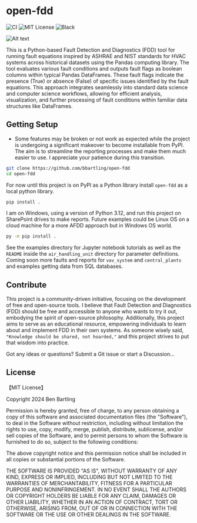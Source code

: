 # open-fdd

![CI](https://github.com/bbartling/open-fdd/actions/workflows/ci.yml/badge.svg?branch=master)
![MIT License](https://img.shields.io/badge/license-MIT-green.svg)
![Black](https://img.shields.io/badge/code%20style-black-000000.svg)


![Alt text](open_fdd/air_handling_unit/images/plot_for_repo.png)

This is a Python-based Fault Detection and Diagnostics (FDD) tool for running fault equations inspired by ASHRAE and NIST standards for HVAC systems across historical datasets using the Pandas computing library. The tool evaluates various fault conditions and outputs fault flags as boolean columns within typical Pandas DataFrames. These fault flags indicate the presence (True) or absence (False) of specific issues identified by the fault equations. This approach integrates seamlessly into standard data science and computer science workflows, allowing for efficient analysis, visualization, and further processing of fault conditions within familiar data structures like DataFrames.


## Getting Setup
* Some features may be broken or not work as expected while the project is undergoing a significant makeover to become installable from PyPI. The aim is to streamline the reporting processes and make them much easier to use. I appreciate your patience during this transition.

```bash
git clone https://github.com/bbartling/open-fdd
cd open-fdd
```
For now until this project is on PyPI as a Python library install `open-fdd` as a local python library.

```bash
pip install .
```
I am on Windows, using a version of Python 3.12, and run this project on SharePoint drives to make reports. Future examples could be Linux OS on a cloud machine for a more AFDD approach but in Windows OS world.

```bash
py -m pip install .
```

See the examples directory for Jupyter notebook tutorials as well as the `README` inside the `air_handling_unit` directory for parameter definitions. Coming soon more faults and reports for `vav_system` and `central_plants` and examples getting data from SQL databases.

## Contribute
This project is a community-driven initiative, focusing on the development of free and open-source tools. I believe that Fault Detection and Diagnostics (FDD) should be free and accessible to anyone who wants to try it out, embodying the spirit of open-source philosophy. Additionally, this project aims to serve as an educational resource, empowering individuals to learn about and implement FDD in their own systems. As someone wisely said, `"Knowledge should be shared, not hoarded,"` and this project strives to put that wisdom into practice.

Got any ideas or questions? Submit a Git issue or start a Discussion...

## License

【MIT License】

Copyright 2024 Ben Bartling

Permission is hereby granted, free of charge, to any person obtaining a copy of this software and associated documentation files (the "Software"), to deal in the Software without restriction, including without limitation the rights to use, copy, modify, merge, publish, distribute, sublicense, and/or sell copies of the Software, and to permit persons to whom the Software is furnished to do so, subject to the following conditions:

The above copyright notice and this permission notice shall be included in all copies or substantial portions of the Software.

THE SOFTWARE IS PROVIDED "AS IS", WITHOUT WARRANTY OF ANY KIND, EXPRESS OR IMPLIED, INCLUDING BUT NOT LIMITED TO THE WARRANTIES OF MERCHANTABILITY, FITNESS FOR A PARTICULAR PURPOSE AND NONINFRINGEMENT. IN NO EVENT SHALL THE AUTHORS OR COPYRIGHT HOLDERS BE LIABLE FOR ANY CLAIM, DAMAGES OR OTHER LIABILITY, WHETHER IN AN ACTION OF CONTRACT, TORT OR OTHERWISE, ARISING FROM, OUT OF OR IN CONNECTION WITH THE SOFTWARE OR THE USE OR OTHER DEALINGS IN THE SOFTWARE.
